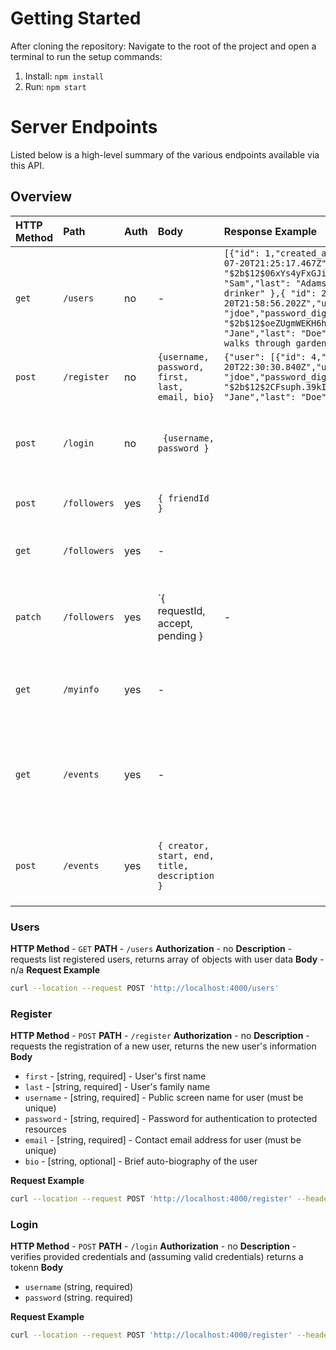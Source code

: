 
# Getting Started 

After cloning the repository: Navigate to the root of the project and open a terminal to run the setup commands:
1. Install: `npm install` 
2. Run: `npm start` 

# Server Endpoints 

Listed below is a high-level summary of the various endpoints available via this API.

## Overview 


| HTTP Method | Path         | Auth | Body  | Response Example  | Description | 
|:------------|:-------------|:-----|:------|:------------------|:------------| 
| `get`       | `/users`     | no   | -       | `[{"id": 1,"created_at": "2020-07-20T21:25:17.467Z","updated_at": "2020-07-20T21:25:17.467Z","username": "sadams","password_digest": "$2b$12$06xYs4yFxGJi2EXsMCRsCOmB2B52GHp.KHsO7CGUpMmdOKm30Nw3W","first": "Sam","last": "Adams","email": "sam.adams@gmail.com","bio": "avid beer drinker" },{ "id": 2,"created_at": "2020-07-20T21:58:56.202Z","updated_at": "2020-07-20T21:58:56.202Z","username": "jdoe","password_digest": "$2b$12$oeZUgmWEKH6hKx86Vc/K0OvnPEsgU/525ZMc/Ls.ypd6hs649FHlm","first": "Jane","last": "Doe","email": "jane.doe@gmail.com","bio": "I like long walks through gardens"}]` | returns a list of registered users | 
| `post`      | `/register`  | no   | `{username, password, first, last, email, bio}` | `{"user": [{"id": 4,"created_at": "2020-07-20T22:30:30.840Z","updated_at": "2020-07-20T22:30:30.840Z","username": "jdoe","password_digest": "$2b$12$2CFsuph.39kI3UUYqij/8ufaJ5TwEvqZj7jmT6e3EvgfNjvmSnfK6","first": "Jane","last": "Doe","email": "jane.doe@gmail.com","bio": null}]}` | registers a new user; returns success/failure |
| `post`      | `/login`     | no   | ` {username, password }` | | returns a hashed token (assuming correct credentials) that can be used to access resources | 
| `post`      | `/followers` | yes  | `{ friendId }` | | creates a new request follower request | 
| `get`       | `/followers` | yes  | - | | returns the followers of the authenticated user | 
| `patch`     | `/followers` | yes | `{ requestId, accept, pending } | - | marks a follower request as accepted/rejected and changes status of pending to false |  
| `get`       | `/myinfo`    | yes  | - | | returns a JSON representation of the current user based on their token | 
| `get`       | `/events`    | yes  | - | | returns a JSON representation of the events create by the user identified in the authorization portion of the request | 
| `post`      | `/events`   | yes  | `{ creator, start, end, title, description }` | | creates a new event for the user identified in the authorization portion of the request | 



### Users 

**HTTP Method** - `GET` 
**PATH** - `/users` 
**Authorization** - no 
**Description** - requests list registered users, returns array of objects with user data 
**Body** - n/a 
**Request Example** 
```sh
curl --location --request POST 'http://localhost:4000/users' 
```

### Register 

**HTTP Method** - `POST` 
**PATH** - `/register` 
**Authorization** - no 
**Description** - requests the registration of a new user, returns the new user's information
**Body** 
* `first` - [string, required] - User's first name 
* `last` - [string, required] - User's family name 
* `username` - [string, required] - Public screen name for user (must be unique) 
* `password` - [string, required] - Password for authentication to protected resources 
* `email` - [string, required] - Contact email address for user (must be unique) 
* `bio` - [string, optional] - Brief auto-biography of the user

**Request Example** 
```sh
curl --location --request POST 'http://localhost:4000/register' --header 'Content-Type: application/json' --data-raw '{"first": "Alex", "last": "Demple", "email": "alex.demple@gmail.com", "username": "ademple", "password": "ddddddd" }'
```

### Login 

**HTTP Method** - `POST` 
**PATH** - `/login` 
**Authorization** - no 
**Description** - verifies provided credentials and (assuming valid credentials) returns a tokenn 
**Body**
* `username` (string, required) 
* `password` (string. required) 

**Request Example** 
```sh
curl --location --request POST 'http://localhost:4000/register' --header 'Content-Type: application/json' --data-raw '{"first": "Alex", "last": "Demple", "email": "alex.demple@gmail.com", "username": "ademple", "password": "ddddddd" }'
```